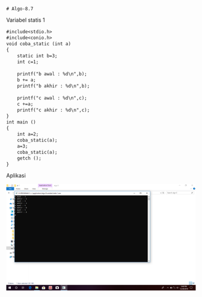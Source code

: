     # Algo-8.7
Variabel statis 1

    #include<stdio.h>
    #include<conio.h>
    void coba_static (int a)
    {
        static int b=3;
        int c=1;

        printf("b awal : %d\n",b);
        b += a;
        printf("b akhir : %d\n",b);

        printf("c awal : %d\n",c);
        c +=a;
        printf("c akhir : %d\n",c);
    }
    int main ()
    {
        int a=2;
        coba_static(a);
        a=3;
        coba_static(a);
        getch ();
    }
    
  Aplikasi
  
  ![img](https://github.com/muhammadyusufalfaqih/Algo-8.7/blob/master/variabel%20statis%201%20img.png)
